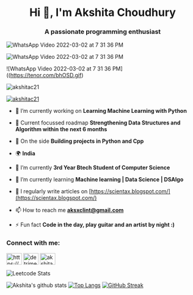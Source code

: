 <h1 align="center">Hi 👋, I'm Akshita Choudhury</h1>
<h3 align="center">A passionate programming enthusiast</h3>

![WhatsApp Video 2022-03-02 at 7 31 36 PM](https://github.com/TheDudeThatCode/TheDudeThatCode/blob/master/Assets/powerup.gif)


![WhatsApp Video 2022-03-02 at 7 31 36 PM](https://user-images.githubusercontent.com/99831967/156406446-bf48aa39-7659-496c-bcba-58338117f7b8.gif)

![WhatsApp Video 2022-03-02 at 7 31 36 PM]((https://tenor.com/bhOSD.gif)

<p align="left"> <img src="https://komarev.com/ghpvc/?username=akshitac21&label=Profile%20views&color=0e75b6&style=flat" alt="akshitac21" /> </p>

<p align="left"> <a href="https://github.com/ryo-ma/github-profile-trophy"><img src="https://github-profile-trophy.vercel.app/?username=akshitac21" alt="akshitac21" /></a> </p>

- 🔭 I’m currently working on **Learning Machine Learning with Python**

- 🔭 Current focussed roadmap **Strengthening Data Structures and Algorithm within the next 6 months**

- 🔭 On the side **Building projects in Python and Cpp**

- 🌍 **India**

- 🤖 I’m currently **3rd Year Btech Student of Computer Science**

- 🌱 I’m currently learning **Machine learning | Data Science | DSAlgo**

- 📝 I regularly write articles on [https://scientax.blogspot.com/](https://scientax.blogspot.com/)

- 📫 How to reach me **aksxclint@gmail.com**

- ⚡ Fun fact **Code in the day, play guitar and an artist by night :)**

<h3 align="left">Connect with me:</h3>
<p align="left">
<a href="https://www.linkedin.com/in/akshita-choudhury-40455a231/?midtoken=aqgusih-_63jzw&midsig=3acjinnya4la81&trk=eml-email_welcome_abi_v2-header-21-profile&trkemail=eml-email_welcome_abi_v2-header-21-profile-null-g2l9s4%7ekzo6vprh%7elg-null-neptune%2fprofile%7evanity%2eview" target="blank"><img align="center" src="https://raw.githubusercontent.com/rahuldkjain/github-profile-readme-generator/master/src/images/icons/Social/linked-in-alt.svg" alt="https://www.linkedin.com/in/akshita-choudhury-40455a231/?midtoken=aqgusih-_63jzw&midsig=3acjinnya4la81&trk=eml-email_welcome_abi_v2-header-21-profile&trkemail=eml-email_welcome_abi_v2-header-21-profile-null-g2l9s4%7ekzo6vprh%7elg-null-neptune%2fprofile%7evanity%2eview" height="30" width="40" /></a>
<a href="https://stackoverflow.com/users/18227358/akshitac21" target="blank"><img align="center" src="https://raw.githubusercontent.com/rahuldkjain/github-profile-readme-generator/master/src/images/icons/Social/stack-overflow.svg" alt="detrimetal" height="30" width="40" /></a>
<a href="https://kaggle.com/akshitac21" target="blank"><img align="center" src="https://raw.githubusercontent.com/rahuldkjain/github-profile-readme-generator/master/src/images/icons/Social/kaggle.svg" alt="akshita05" height="30" width="40" /></a>
</p>

![Leetcode Stats](https://leetcode.card.workers.dev/?username=akshitac21)

![Akshita's github stats](https://github-readme-stats.vercel.app/api?username=akshitac21&show_icons=true&title_color=ffc857&icon_color=8ac926&text_color=daf7dc&bg_color=151515&hide=issues&count_private=true&include_all_commits=true)
[![Top Langs](https://github-readme-stats.vercel.app/api/top-langs/?username=akshitac21&layout=compact&text_color=daf7dc&bg_color=151515&hide=css,html,php)](https://github.com/anuraghazra/github-readme-stats)
[![GitHub Streak](https://github-readme-streak-stats.herokuapp.com/?user=akshitac21&theme=dark)](https://git.io/streak-stats)


<!---<p><img align="center" src="https://github-readme-streak-stats.herokuapp.com/?user=akshitac21&" alt="akshitac21" /></p>---!>

